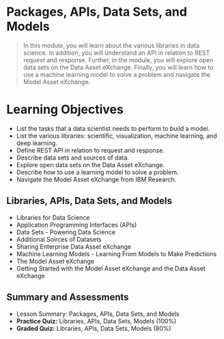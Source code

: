 # Packages, APIs, Data Sets, and Models
> In this module, you will learn about the various libraries in data science. In addition, you will understand an API in relation to REST request and response. Further, in the module, you will explore open data sets on the Data Asset eXchange. Finally, you will learn how to use a machine learning model to solve a problem and navigate the Model Asset eXchange.
# Learning Objectives
- List the tasks that a data scientist needs to perform to build a model.
- List the various libraries: scientific, visualization, machine learning, and deep learning.
- Define REST API in relation to request and response.
- Describe data sets and sources of data.
- Explore open data sets on the Data Asset eXchange.
- Describe how to use a learning model to solve a problem.
- Navigate the Model Asset eXchange from IBM Research.
## Libraries, APIs, Data Sets, and Models
- Libraries for Data Science
- Application Programming Interfaces (APIs)
- Data Sets - Powering Data Science
- Additional Soirces of Datasets
- Sharing Enterprise Data Asset eXchange
- Machine Learning Models - Learning From Models to Make Predictions
- The Model Asset eXchange
- Getting Started with the Model Asset eXchange and the Data Asset eXchange
## Summary and Assessments
- Lesson Summary: Packages, APIs, Data Sets, and Models
- **Practice Quiz:** Libraries, APIs, Data Sets, Models (100%)
- **Graded Quiz:** Libraries, APIs, Data Sets, Models (80%)
